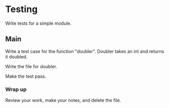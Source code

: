 # Testing

Write tests for a simple module.

##  Main

Write a test case for the function "doubler". Doubler takes an int and returns
it doubled.

Write the file for doubler.

Make the test pass.

### Wrap up

Review your work, make your notes, and delete the file.
